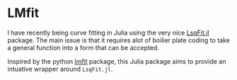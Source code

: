# LMfit

I have recently being curve fitting in Julia using the very nice [LsqFit.jl](https://github.com/JuliaNLSolvers/LsqFit.jl) package.  The main issue is that it requires alot of boilier plate coding to take a general function into a form that can be accepted.

Inspired by the python [lmfit](https://lmfit.github.io/lmfit-py/intro.html) package, this Julia package aims to provide an intuative wrapper around `LsqFit.jl`. 
